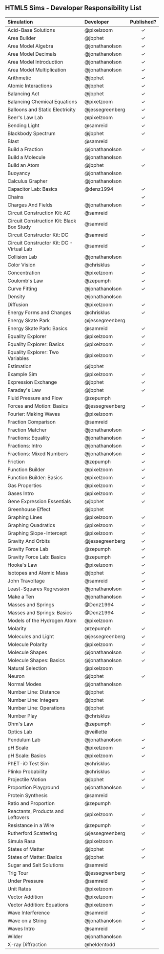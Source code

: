 ## HTML5 Sims - Developer Responsibility List

| Simulation  | Developer | Published? |
| :---------- | :------------- | :--: |
| Acid-Base Solutions | @pixelzoom | ✓ |
| Area Builder | @jbphet  | ✓ |
| Area Model Algebra | @jonathanolson | ✓ |
| Area Model Decimals | @jonathanolson | ✓ |
| Area Model Introduction | @jonathanolson | ✓ |
| Area Model Multiplication | @jonathanolson | ✓ |
| Arithmetic  | @jbphet  | ✓ |
| Atomic Interactions  | @jbphet  | ✓ |
| Balancing Act  | @jbphet  | ✓ |
| Balancing Chemical Equations  | @pixelzoom  | ✓ |
| Balloons and Static Electricity  | @jessegreenberg  | ✓ |
| Beer's Law Lab  | @pixelzoom  | ✓ |
| Bending Light  | @samreid  | ✓ |
| Blackbody Spectrum  | @jbphet  | ✓ |
| Blast | @samreid |  |
| Build a Fraction | @jonathanolson | ✓ |
| Build a Molecule | @jonathanolson |  |
| Build an Atom  | @jbphet  | ✓ |
| Buoyancy | @jonathanolson | |
| Calculus Grapher | @jonathanolson | |
| Capacitor Lab: Basics | @denz1994 | ✓ |
| Chains |  | ✓ |
| Charges And Fields | @jonathanolson  | ✓ |
| Circuit Construction Kit: AC | @samreid | |
| Circuit Construction Kit: Black Box Study | @samreid | |
| Circuit Constructor Kit: DC | @samreid | ✓ |
| Circuit Constructor Kit: DC - Virtual Lab| @samreid | ✓ |
| Collision Lab | @jonathanolson |   |
| Color Vision | @chrisklus | ✓ |
| Concentration |  @pixelzoom  | ✓ |
| Coulomb's Law | @zepumph | ✓ |
| Curve Fitting | @jonathanolson | ✓ |
| Density | @jonathanolson | |
| Diffusion | @pixelzoom | ✓ |
| Energy Forms and Changes | @chrisklus | ✓ |
| Energy Skate Park |  @jessegreenberg  | |
| Energy Skate Park: Basics |  @samreid  | ✓ |
| Equality Explorer | @pixelzoom | ✓ |
| Equality Explorer: Basics | @pixelzoom | ✓ |
| Equality Explorer: Two Variables | @pixelzoom | ✓ |
| Estimation | @jbphet | |
| Example Sim | @pixelzoom | ✓ |
| Expression Exchange |  @jbphet  | ✓ |
| Faraday's Law |  @jbphet  | ✓ |
| Fluid Pressure and Flow | @zepumph | |
| Forces and Motion: Basics |  @jessegreenberg | ✓ |
| Fourier: Making Waves |  @pixelzoom |  |
| Fraction Comparison | @samreid |
| Fraction Matcher | @jonathanolson | ✓ |
| Fractions: Equality | @jonathanolson | ✓ |
| Fractions: Intro | @jonathanolson | ✓ |
| Fractions: Mixed Numbers | @jonathanolson | ✓ |
| Friction | @zepumph | ✓ |
| Function Builder | @pixelzoom | ✓ |
| Function Builder: Basics | @pixelzoom | ✓ |
| Gas Properties | @pixelzoom | ✓ |
| Gases Intro | @pixelzoom | ✓ |
| Gene Expression Essentials | @jbphet | ✓ |
| Greenhouse Effect | @jbphet  | |
| Graphing Lines | @pixelzoom  | ✓ |
| Graphing Quadratics | @pixelzoom | ✓ |
| Graphing Slope-Intercept | @pixelzoom | ✓ |
| Gravity And Orbits | @jessegreenberg  | ✓ |
| Gravity Force Lab |  @zepumph  | ✓ |
| Gravity Force Lab: Basics | @zepumph | ✓ |
| Hooke's Law | @pixelzoom | ✓ |
| Isotopes and Atomic Mass | @jbphet | ✓ |
| John Travoltage |  @samreid  | ✓ |
| Least-Squares Regression |  @jonathanolson  | ✓ |
| Make a Ten |  @jonathanolson  | ✓ |
| Masses and Springs | @Denz1994 | ✓ |
| Masses and Springs: Basics | @Denz1994 | ✓ |
| Models of the Hydrogen Atom | @pixelzoom | |
| Molarity | @zepumph | ✓ |
| Molecules and Light | @jessegreenberg | ✓ |
| Molecule Polarity | @pixelzoom | ✓ |
| Molecule Shapes |  @jonathanolson  | ✓ |
| Molecule Shapes: Basics |  @jonathanolson  | ✓ |
| Natural Selection | @pixelzoom | |
| Neuron |  @jbphet  | ✓ |
| Normal Modes | @jonathanolson |  |
| Number Line: Distance |  @jbphet  |  |
| Number Line: Integers |  @jbphet  | ✓ |
| Number Line: Operations |  @jbphet  |  |
| Number Play | @chrisklus |  |
| Ohm's Law|  @zepumph  | ✓ |
| Optics Lab | @veillette| |
| Pendulum Lab | @jonathanolson | ✓ |
| pH Scale |  @pixelzoom  | ✓ |
| pH Scale: Basics |  @pixelzoom  | ✓ |
| PhET-iO Test Sim |  @chrisklus | |
| Plinko Probability | @chrisklus  | ✓ |
| Projectile Motion | @jbphet  | ✓ |
| Proportion Playground |  @jonathanolson  | ✓ |
| Protein Synthesis | @samreid | |
| Ratio and Proportion | @zepumph | |
| Reactants, Products and Leftovers |  @pixelzoom  | ✓ |
| Resistance in a Wire |  @zepumph  | ✓ |
| Rutherford Scattering |  @jessegreenberg  | ✓ |
| Simula Rasa | @pixelzoom | |
| States of Matter |  @jbphet  | ✓ |
| States of Matter: Basics |  @jbphet  | ✓ |
| Sugar and Salt Solutions | @samreid | |
| Trig Tour |  @jessegreenberg  | ✓ |
| Under Pressure |  @samreid  | ✓ |
| Unit Rates |  @pixelzoom  | ✓ |
| Vector Addition | @pixelzoom | ✓ |
| Vector Addition: Equations | @pixelzoom | ✓ |
| Wave Interference | @samreid | ✓ |
| Wave on a String |  @jonathanolson  | ✓ |
| Waves Intro | @samreid | ✓ |
| Wilder | @jonathanolson |  |
| X-ray Diffraction | @heldentodd |  |
